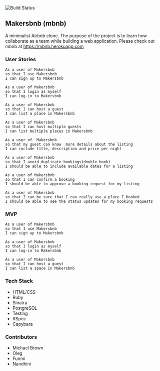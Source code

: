 
![Build Status](https://travis-ci.org/Nandhini31/Makersbnb.svg?branch=master)


## Makersbnb (mbnb)
A minimalist Airbnb clone. The purpose of the project is to learn how collaborate as a team while building a web application.
Please check out mbnb at https://mbnb.herokuapp.com


###  User Stories

```
As a user of Makersbnb
so that I use Makersbnb
I can sign up to Makersbnb
```
```
As a user of Makersbnb
so that I login as myself
I can log-in to Makersbnb
```
```
As a user of Makersbnb
so that I can host a guest
I can list a place in Makersbnb
```
```
As a user of Makersbnb
so that I can host multiple guests
I can list multiple places in Makersbnb
```
```
As a user of  Makersbnb
so that my guest can know  more details about the listing
I can include title, description and price per night
```
```
As a user of Makersbnb
so that I avoid duplicate bookings(double book)
I should be able to include available dates for a listing
```
```
As a user of Makersbnb
so that I can confirm a booking  
I should be able to approve a booking request for my listing
```
```
As a user of Makersbnb
so that I can be sure that I can really use a place I booked  
I should be able to see the status updates for my booking requests
```


### MVP

```
As a user of Makersbnb
so that I use Makersbnb
I can sign up to Makersbnb
```
```
As a user of Makersbnb
so that I login as myself
I can log-in to Makersbnb
```
```
As a user of Makersbnb
so that I can host a guest
I can list a space in Makersbnb
```


### Tech Stack

- HTML/CSS
- Ruby
- Sinatra
- PostgreSQL
- Testing
- RSpec
- Capybara

### Contributors

- Michael Brown
- Oleg
- Funmi
- Nandhini
